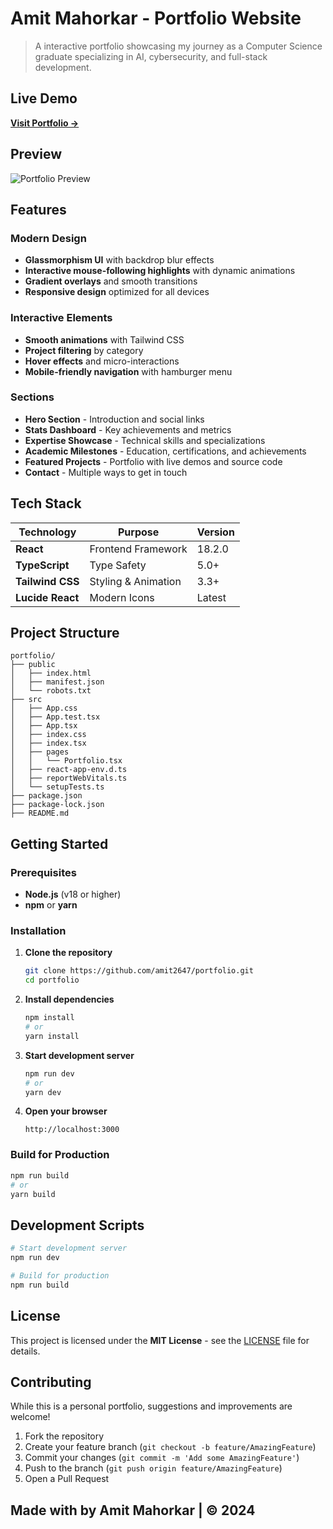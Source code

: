 # Amit Mahorkar - Portfolio Website

> A interactive portfolio showcasing my journey as a Computer Science graduate specializing in AI, cybersecurity, and full-stack development.

## Live Demo

**[Visit Portfolio →](https://amit2647.github.io/amit-portfolio/)**

## Preview

![Portfolio Preview](https://via.placeholder.com/800x400/1f2937/f59e0b?text=Portfolio+Preview)

## Features

### **Modern Design**
- **Glassmorphism UI** with backdrop blur effects
- **Interactive mouse-following highlights** with dynamic animations
- **Gradient overlays** and smooth transitions
- **Responsive design** optimized for all devices

### **Interactive Elements**
- **Smooth animations** with Tailwind CSS
- **Project filtering** by category
- **Hover effects** and micro-interactions
- **Mobile-friendly navigation** with hamburger menu

### **Sections**
- **Hero Section** - Introduction and social links
- **Stats Dashboard** - Key achievements and metrics
- **Expertise Showcase** - Technical skills and specializations
- **Academic Milestones** - Education, certifications, and achievements
- **Featured Projects** - Portfolio with live demos and source code
- **Contact** - Multiple ways to get in touch

## Tech Stack

| Technology | Purpose | Version |
|------------|---------|---------|
| **React** | Frontend Framework | 18.2.0 |
| **TypeScript** | Type Safety | 5.0+ |
| **Tailwind CSS** | Styling & Animation | 3.3+ |
| **Lucide React** | Modern Icons | Latest |

## Project Structure

```
portfolio/
├── public
│   ├── index.html
│   ├── manifest.json
│   └── robots.txt
├── src
│   ├── App.css
│   ├── App.test.tsx
│   ├── App.tsx
│   ├── index.css
│   ├── index.tsx
│   ├── pages
│   │   └── Portfolio.tsx
│   ├── react-app-env.d.ts
│   ├── reportWebVitals.ts
│   └── setupTests.ts
├── package.json
├── package-lock.json
├── README.md
```

## Getting Started

### Prerequisites
- **Node.js** (v18 or higher)
- **npm** or **yarn**

### Installation

1. **Clone the repository**
   ```bash
   git clone https://github.com/amit2647/portfolio.git
   cd portfolio
   ```

2. **Install dependencies**
   ```bash
   npm install
   # or
   yarn install
   ```

3. **Start development server**
   ```bash
   npm run dev
   # or
   yarn dev
   ```

4. **Open your browser**
   ```
   http://localhost:3000
   ```

### Build for Production

```bash
npm run build
# or
yarn build
```

## Development Scripts

```bash
# Start development server
npm run dev

# Build for production
npm run build
```

## License

This project is licensed under the **MIT License** - see the [LICENSE](LICENSE) file for details.

## Contributing

While this is a personal portfolio, suggestions and improvements are welcome!

1. Fork the repository
2. Create your feature branch (`git checkout -b feature/AmazingFeature`)
3. Commit your changes (`git commit -m 'Add some AmazingFeature'`)
4. Push to the branch (`git push origin feature/AmazingFeature`)
5. Open a Pull Request

**Made with by Amit Mahorkar | © 2024**
---
